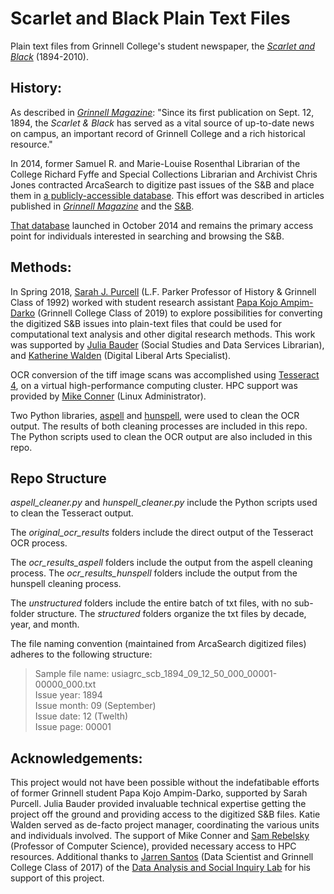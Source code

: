 # Scarlet and Black Plain Text Files
Plain text files from Grinnell College's student newspaper, the [*Scarlet and Black*](http://www.thesandb.com/) (1894-2010).

## History:

As described in [*Grinnell Magazine*](http://magazine.grinnell.edu/news/releases/explore-grinnell-college%E2%80%99s-history-through-digital-archive-scarlet-black): "Since its first publication on Sept. 12, 1894, the *Scarlet & Black* has served as a vital source of up-to-date news on campus, an important record of Grinnell College and a rich historical resource."

In 2014, former Samuel R. and Marie-Louise Rosenthal Librarian of the College Richard Fyffe and Special Collections Librarian and Archivist Chris Jones contracted ArcaSearch to digitize past issues of the S&B and place them in [a publicly-accessible database](http://usiagrc.arcasearch.com/Research.aspx). This effort was described in articles published in [*Grinnell Magazine*](http://magazine.grinnell.edu/news/releases/explore-grinnell-college%E2%80%99s-history-through-digital-archive-scarlet-black) and the [S&B](https://www.grinnell.edu/news/over-century-newspaper-archives-digitized).

[That database](http://usiagrc.arcasearch.com/Research.aspx) launched in October 2014 and remains the primary access point for individuals interested in searching and browsing the S&B.

## Methods:

In Spring 2018, [Sarah J. Purcell](https://www.grinnell.edu/user/purcelsj) (L.F. Parker Professor of History & Grinnell Class of 1992) worked with student research assistant [Papa Kojo Ampim-Darko](https://www.linkedin.com/in/papakojo/) (Grinnell College Class of 2019) to explore possibilities for converting the digitized S&B issues into plain-text files that could be used for computational text analysis and other digital research methods. This work was supported by [Julia Bauder](https://www.grinnell.edu/user/bauderj) (Social Studies and Data Services Librarian), and [Katherine Walden](https://www.grinnell.edu/user/waldenka) (Digital Liberal Arts Specialist).

OCR conversion of the tiff image scans was accomplished using [Tesseract 4](https://github.com/tesseract-ocr/tesseract), on a virtual high-performance computing cluster. HPC support was provided by [Mike Conner](https://www.grinnell.edu/user/connerms) (Linux Administrator).

Two Python libraries, [aspell](https://github.com/WojciechMula/aspell-python) and [hunspell](https://github.com/blatinier/pyhunspell), were used to clean the OCR output. The results of both cleaning processes are included in this repo. The Python scripts used to clean the OCR output are also included in this repo.

## Repo Structure

*aspell_cleaner.py* and *hunspell_cleaner.py* include the Python scripts used to clean the Tesseract output. 

The *original_ocr_results* folders include the direct output of the Tesseract OCR process. 

The *ocr_results_aspell* folders include the output from the aspell cleaning process. The *ocr_results_hunspell* folders include the output from the hunspell cleaning process.

The *unstructured* folders include the entire batch of txt files, with no sub-folder structure. The *structured* folders organize the txt files by decade, year, and month.

The file naming convention (maintained from ArcaSearch digitized files) adheres to the following structure:

<blockquote>
 Sample file name: usiagrc_scb_1894_09_12_50_000_00001-00000_000.txt
<br>Issue year: 1894
 <br>Issue month: 09 (September)
 <br>Issue date: 12 (Twelth)
 <br>Issue page: 00001
</blockquote>


## Acknowledgements:

This project would not have been possible without the indefatibable efforts of former Grinnell student Papa Kojo Ampim-Darko, supported by Sarah Purcell. Julia Bauder provided invaluable technical expertise getting the project off the ground and providing access to the digitized S&B files. Katie Walden served as de-facto project manager, coordinating the various units and individuals involved. The support of Mike Conner and [Sam Rebelsky](https://www.grinnell.edu/user/rebelsky) (Professor of Computer Science), provided necessary access to HPC resources. Additional thanks to [Jarren Santos](https://www.grinnell.edu/user/santosja) (Data Scientist and Grinnell College Class of 2017) of the [Data Analysis and Social Inquiry Lab](http://dasil.sites.grinnell.edu/) for his support of this project.
